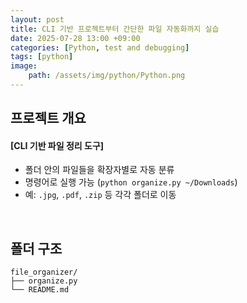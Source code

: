 ```yaml
---
layout: post
title: CLI 기반 프로젝트부터 간단한 파일 자동화까지 실습
date: 2025-07-28 13:00 +09:00
categories: [Python, test and debugging]
tags: [python]
image:
    path: /assets/img/python/Python.png
---
```


## 프로젝트 개요

#### [CLI 기반 파일 정리 도구]

- 폴더 안의 파일들을 확장자별로 자동 분류
- 명령어로 실행 가능 (`python organize.py ~/Downloads`)
- 예: `.jpg`, `.pdf`, `.zip` 등 각각 폴더로 이동

<br>

## 폴더 구조

```
file_organizer/
├── organize.py
└── README.md
```

<br>

